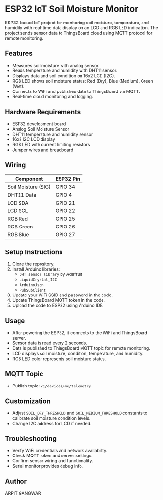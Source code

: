 # ESP32 IoT Soil Moisture Monitor

ESP32-based IoT project for monitoring soil moisture, temperature, and humidity with real-time data display on an LCD and RGB LED indication. The project sends sensor data to ThingsBoard cloud using MQTT protocol for remote monitoring.

## Features

- Measures soil moisture with analog sensor.
- Reads temperature and humidity with DHT11 sensor.
- Displays data and soil condition on 16x2 LCD (I2C).
- RGB LED shows soil moisture status: Red (Dry), Blue (Medium), Green (Wet).
- Connects to WiFi and publishes data to ThingsBoard via MQTT.
- Real-time cloud monitoring and logging.

## Hardware Requirements

- ESP32 development board
- Analog Soil Moisture Sensor
- DHT11 temperature and humidity sensor
- 16x2 I2C LCD display
- RGB LED with current limiting resistors
- Jumper wires and breadboard

## Wiring

| Component         | ESP32 Pin       |
|-------------------|-----------------|
| Soil Moisture (SIG) | GPIO 34       |
| DHT11 Data          | GPIO 4        |
| LCD SDA             | GPIO 21       |
| LCD SCL             | GPIO 22       |
| RGB Red             | GPIO 25       |
| RGB Green           | GPIO 26       |
| RGB Blue            | GPIO 27       |

## Setup Instructions

1. Clone the repository.
2. Install Arduino libraries:
   - `DHT sensor library` by Adafruit
   - `LiquidCrystal_I2C`
   - `ArduinoJson`
   - `PubSubClient`
3. Update your WiFi SSID and password in the code.
4. Update ThingsBoard MQTT token in the code.
5. Upload the code to ESP32 using Arduino IDE.

## Usage

- After powering the ESP32, it connects to the WiFi and ThingsBoard server.
- Sensor data is read every 2 seconds.
- Data is published to ThingsBoard MQTT topic for remote monitoring.
- LCD displays soil moisture, condition, temperature, and humidity.
- RGB LED color represents soil moisture status.

## MQTT Topic

- Publish topic: `v1/devices/me/telemetry`

## Customization

- Adjust `SOIL_DRY_THRESHOLD` and `SOIL_MEDIUM_THRESHOLD` constants to calibrate soil moisture condition levels.
- Change I2C address for LCD if needed.

## Troubleshooting

- Verify WiFi credentials and network availability.
- Check MQTT token and server settings.
- Confirm sensor wiring and functionality.
- Serial monitor provides debug info.

## Author

ARPIT GANGWAR  


